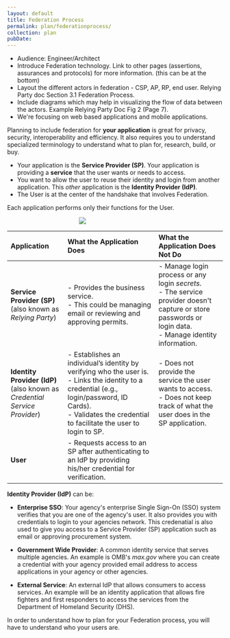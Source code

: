 ```yaml
---
layout: default
title: Federation Process
permalink: plan/federationprocess/
collection: plan
pubDate: 
---
```

- Audience: Engineer/Architect
- Introduce Federation technology. Link to other pages (assertions, assurances and protocols) for more information. (this can be at the bottom)
- Layout the different actors in federation - CSP, AP, RP, end user. Relying Party doc Section 3.1 Federation Process.
- Include diagrams which may help in visualizing the flow of data between the actors. Example Relying Party Doc Fig 2 (Page 7).
- We're focusing on web based applications and mobile applications. 

Planning to include federation for **your application** is great for privacy, security, interoperability and efficiency.  It also requires you to understand specialized terminology to understand what to plan for, research, build, or buy.    

- Your application is the **Service Provider (SP)**.  Your application is providing a **service** that the user wants or needs to access.
- You want to allow the user to reuse their identity and login from another application.  This _other_ application is the **Identity Provider (IdP)**.
- The User is at the center of the handshake that involves Federation.  

Each application performs only their functions for the User. 

<div style="text-align:center; width:70%"><img src="{{site.baseurl}}/img/federation.png"/></div>


|  Application | What the Application Does | What the Application Does Not Do |
| :------ | :------- | :------ |
| **Service Provider (SP)** <br/>(also known as _Relying Party_) |  - Provides the business service. <br/>- This could be managing email or reviewing and approving permits. | - Manage login process or any login _secrets_. <br/>- The service provider doesn't capture or store passwords or login data. <br/>- Manage identity information.  |
| **Identity Provider (IdP)** <br/>(also known as _Credential Service Provider_)	| - Establishes an individual’s identity by verifying who the user is. <br/>- Links the identity to a credential (e.g., login/password, ID Cards). <br/> - Validates the credential to facilitate the user to login to SP.| - Does not provide the service the user wants to access. <br/> - Does not keep track of what the user does in the SP application.		|
| **User**	| 	- Requests access to an SP after authenticating to an IdP by providing his/her credential for verification. | 		|

<!--Should we put in another column to also include "other" terms commonly used in govt docs?
Should we explain authentication and credentials or link to another primer?   -->

**Identity Provider (IdP)** can be:
- **Enterprise SSO**: Your agency's enterprise Single Sign-On (SSO) system verifies that you are one of the agency's user. It also provides you with credentials to login to your agencies network. This credenatial is also used to give you access to a Service Provider (SP) application such as email or approving procurement system.

- **Government Wide Provider**: A common identity service that serves multiple agencies. An example is OMB's _max.gov_ where you can create a credential with your agency provided email address to access applications in your agency or other agencies. 
  
- **External Service**: An external IdP that allows consumers to access services. An example will be an identity application that allows fire fighters and first responders to access the services from the Department of Homeland Security (DHS).

<!-- Explain a scenario where an IDP is your own agency's enterprise service focused on your agency users, a govt wide service focused on government users, a govt wide service focused on a community of interest (LEAP, NIH itrust), or a service focused on consumers. 

 Then add an example for each. Use something they can go see and look at. -->

<!-- **Service Provider (SP)** can be:

- **Enterprise Application**: Your agency's enterprise applications, such as the email software or the procurement system, are examples of a Service Provider application.

- **Government Wide Service**: A common service provided to users of multiple agencies such as pension benefits for government workers. 
  
- **External Service**: An external facing service that focusses on consumers. Users can create logins with their personal email address to access government services. An example is the HHS's _healthcare.gov_ where you can sign-up for healthcare, or the SSA.gov for Social Security.

-->
 
In order to understand how to plan for your Federation process, you will have to understand who your users are.



























